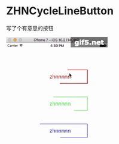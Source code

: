 # ZHNCycleLineButton

写了个有意思的按钮

![image](https://raw.githubusercontent.com/zhnnnnn/ZHNCycleLineButton/master/cycleLineButton.gif)
